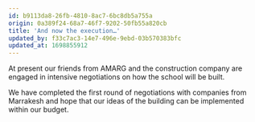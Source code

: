 ```yaml
---
id: b9113da8-26fb-4810-8ac7-6bc8db5a755a
origin: 0a389f24-68a7-46f7-9202-50fb55a820cb
title: 'And now the execution…'
updated_by: f33c7ac3-14e7-496e-9ebd-03b570383bfc
updated_at: 1698855912
---
```

At present our friends from AMARG and the construction company are engaged in intensive negotiations on how the school will be built.

We have completed the first round of negotiations with companies from Marrakesh and hope that our ideas of the building can be implemented within our budget.